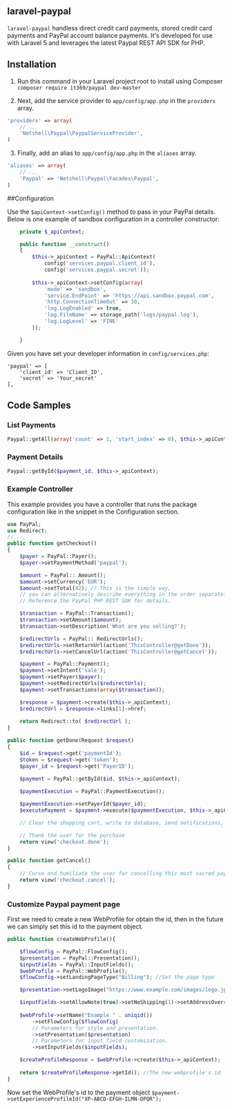 ## laravel-paypal

`laravel-paypal` handless direct credit card payments, stored credit card payments and PayPal account balance payments. It's developed for use with Laravel 5 and leverages the latest Paypal REST API SDK for PHP.

## Installation

1. Run this command in your Laravel project root to install using Composer
`composer require it369/paypal dev-master`

2. Next, add the service provider to `app/config/app.php` in the `providers` array.

```php
'providers' => array(
    // ...
    'Netshell\Paypal\PaypalServiceProvider',
)
```

3. Finally, add an alias to `app/config/app.php` in the `aliases` array.

```php
'aliases' => array(
    // ...
    'Paypal' => 'Netshell\Paypal\Facades\Paypal',
)
```
##Configuration

Use the `$apiContext->setConfig()` method to pass in your PayPal details.
Below is one example of sandbox configuration in a controller constructor:
```php
    private $_apiContext;

    public function __construct()
    {
        $this->_apiContext = PayPal::ApiContext(
            config('services.paypal.client_id'),
            config('services.paypal.secret'));
		
		$this->_apiContext->setConfig(array(
			'mode' => 'sandbox',
			'service.EndPoint' => 'https://api.sandbox.paypal.com',
			'http.ConnectionTimeOut' => 30,
			'log.LogEnabled' => true,
			'log.FileName' => storage_path('logs/paypal.log'),
			'log.LogLevel' => 'FINE'
		));

    }

```

Given you have set your developer information in `config/services.php`:
```
'paypal' => [
	'client_id' => 'Client_ID',
	'secret' => 'Your_secret'
],

```

## Code Samples

### List Payments
```php
Paypal::getAll(array('count' => 1, 'start_index' => 0), $this->_apiContext);
```

### Payment Details
```php
Paypal::getById($payment_id, $this->_apiContext);
```

### Example Controller

This example provides you have a controller that runs the package configuration like in the snippet in the Configuration section.

```php
use PayPal;
use Redirect;
// ...
public function getCheckout()
{
	$payer = PayPal::Payer();
	$payer->setPaymentMethod('paypal');

	$amount = PayPal:: Amount();
	$amount->setCurrency('EUR');
	$amount->setTotal(42); // This is the simple way,
	// you can alternatively describe everything in the order separately;
	// Reference the PayPal PHP REST SDK for details.

	$transaction = PayPal::Transaction();
	$transaction->setAmount($amount);
	$transaction->setDescription('What are you selling?');

	$redirectUrls = PayPal:: RedirectUrls();
	$redirectUrls->setReturnUrl(action('ThisController@getDone'));
	$redirectUrls->setCancelUrl(action('ThisController@getCancel'));

	$payment = PayPal::Payment();
	$payment->setIntent('sale');
	$payment->setPayer($payer);
	$payment->setRedirectUrls($redirectUrls);
	$payment->setTransactions(array($transaction));

	$response = $payment->create($this->_apiContext);
	$redirectUrl = $response->links[1]->href;
	
	return Redirect::to( $redirectUrl );
}

public function getDone(Request $request)
{
	$id = $request->get('paymentId');
	$token = $request->get('token');
	$payer_id = $request->get('PayerID');
	
	$payment = PayPal::getById($id, $this->_apiContext);

	$paymentExecution = PayPal::PaymentExecution();

	$paymentExecution->setPayerId($payer_id);
	$executePayment = $payment->execute($paymentExecution, $this->_apiContext);

    // Clear the shopping cart, write to database, send notifications, etc.

    // Thank the user for the purchase
	return view('checkout.done');
}

public function getCancel()
{
    // Curse and humiliate the user for cancelling this most sacred payment (yours)
	return view('checkout.cancel');
}
```
### Customize Paypal payment page

First we need to create a new WebProfile for obtain the id, then in the future we can simply set this id to the payment object.

```php
public function createWebProfile(){

	$flowConfig = PayPal::FlowConfig();
	$presentation = PayPal::Presentation();
	$inputFields = PayPal::InputFields();
	$webProfile = PayPal::WebProfile();
	$flowConfig->setLandingPageType("Billing"); //Set the page type

	$presentation->setLogoImage("https://www.example.com/images/logo.jpg")->setBrandName("Example ltd"); //NB: Paypal recommended to use https for the logo's address and the size set to 190x60.

	$inputFields->setAllowNote(true)->setNoShipping(1)->setAddressOverride(0);
	
	$webProfile->setName("Example " . uniqid())
		->setFlowConfig($flowConfig)
		// Parameters for style and presentation.
		->setPresentation($presentation)
		// Parameters for input field customization.
		->setInputFields($inputFields);

	$createProfileResponse = $webProfile->create($this->_apiContext);
        
	return $createProfileResponse->getId(); //The new webprofile's id
}
```

Now set the WebProfile's id to the payment object `$payment->setExperienceProfileId("XP-ABCD-EFGH-ILMN-OPQR");`
